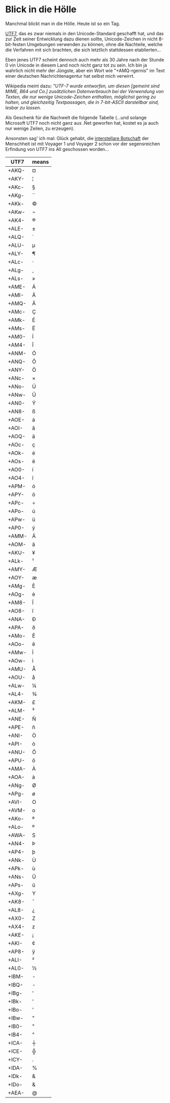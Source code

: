 Blick in die Hölle
==================

Manchmal blickt man in die Hölle. Heute ist so ein Tag.

[UTF7](https://de.wikipedia.org/wiki/UTF-7), das es zwar niemals in den Unicode-Standard geschafft hat, und das zur Zeit seiner Entwicklung dazu dienen sollte, Unicode-Zeichen in nicht 8-bit-festen Umgebungen verwenden zu können, ohne die Nachteile, welche die Verfahren mit sich brachten, die sich letztlich stattdessen etablierten...

Eben jenes UTF7 scheint dennoch auch mehr als 30 Jahre nach der Stunde 0 vin Unicode in diesem Land noch nicht ganz tot zu sein. Ich bin ja wahrlich nicht mehr der Jüngste, aber ein Wort wie "+AMQ-rgernis" im Text einer deutschen Nachrichtenagentur hat selbst mich verwirrt.

Wikipedia meint dazu: _"UTF-7 wurde entworfen, um diesen \[gemeint sind MIME, B64 und Co.\] zusätzlichen Datenverbrauch bei der Verwendung von Texten, die nur wenige Unicode-Zeichen enthalten, möglichst gering zu halten, und gleichzeitig Textpassagen, die in 7-bit-ASCII darstellbar sind, lesbar zu lassen._

Als Geschenk für die Nachwelt die folgende Tabelle (...und solange Microsoft UTF7 noch nicht ganz aus .Net geworfen hat, kostet es ja auch nur wenige Zeilen, zu erzeugen).

Ansonsten sag' ich mal: Glück gehabt, die [interstellare Botschaft](https://de.wikipedia.org/wiki/Voyager_Golden_Record) der Menschheit ist mit Voyager 1 und Voyager 2 schon vor der segensreichen Erfindung von UTF7 ins All geschossen worden...

| UTF7 | means |
|--|--|
| +AKQ- | ¤ |
| +AKY- | ¦ |
| +AKc- | § |
| +AKg- | ¨ |
| +AKk- | © |
| +AKw- | ¬ |
| +AK4- | ® |
| +ALE- | ± |
| +ALQ- | ´ |
| +ALU- | µ |
| +ALY- | ¶ |
| +ALc- | · |
| +ALg- | ¸ |
| +ALs- | » |
| +AME- | Á |
| +AMI- | Â |
| +AMQ- | Ä |
| +AMc- | Ç |
| +AMk- | É |
| +AMs- | Ë |
| +AM0- | Í |
| +AM4- | Î |
| +ANM- | Ó |
| +ANQ- | Ô |
| +ANY- | Ö |
| +ANc- | × |
| +ANo- | Ú |
| +ANw- | Ü |
| +AN0- | Ý |
| +AN8- | ß |
| +AOE- | á |
| +AOI- | â |
| +AOQ- | ä |
| +AOc- | ç |
| +AOk- | é |
| +AOs- | ë |
| +AO0- | í |
| +AO4- | î |
| +APM- | ó |
| +APY- | ö |
| +APc- | ÷ |
| +APo- | ú |
| +APw- | ü |
| +AP0- | ý |
| +AMM- | Ã |
| +AOM- | ã |
| +AKU- | ¥ |
| +ALk- | ¹ |
| +AMY- | Æ |
| +AOY- | æ |
| +AMg- | È |
| +AOg- | è |
| +AM8- | Ï |
| +AO8- | ï |
| +ANA- | Ð |
| +APA- | ð |
| +AMo- | Ê |
| +AOo- | ê |
| +AMw- | Ì |
| +AOw- | ì |
| +AMU- | Å |
| +AOU- | å |
| +ALw- | ¼ |
| +AL4- | ¾ |
| +AKM- | £ |
| +ALM- | ³ |
| +ANE- | Ñ |
| +APE- | ñ |
| +ANI- | Ò |
| +API- | ò |
| +ANU- | Õ |
| +APU- | õ |
| +AMA- | À |
| +AOA- | à |
| +ANg- | Ø |
| +APg- | ø |
| +AVI- | O |
| +AVM- | o |
| +AKo- | ª |
| +ALo- | º |
| +AWA- | S |
| +AN4- | Þ |
| +AP4- | þ |
| +ANk- | Ù |
| +APk- | ù |
| +ANs- | Û |
| +APs- | û |
| +AXg- | Y |
| +AK8- | ¯ |
| +AL8- | ¿ |
| +AX0- | Z |
| +AX4- | z |
| +AKE- | ¡ |
| +AKI- | ¢ |
| +AP8- | ÿ |
| +ALI- | ² |
| +AL0- | ½ |
| +IBM- | - |
| +IBQ- | - |
| +IBg- | ' |
| +IBk- | ' |
| +IBo- | ' |
| +IBw- | " |
| +IB0- | " |
| +IB4- | " |
| +ICA- | ┼ |
| +ICE- | ╬ |
| +ICY- | . |
| +IDA- | % |
| +IDk- | & |
| +IDo- | & |
| +AEA- | @ |
